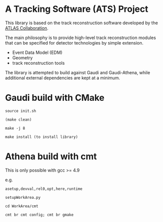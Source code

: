 # A Tracking Software (ATS) Project

This library is based on the track reconstruction software developed by the 
[ATLAS Collaboration](http://cern.ch/atlas).

The main philosophy is to provide high-level track reconstruction modules that 
can be specified for detector technologies by simple extension.

* Event Data Model (EDM)
* Geometry 
* track reconstruction tools

The library is attempted to build against Gaudi and Gaudi-Athena, while
additional external dependencies are kept at a minimum.

# Gaudi build with CMake

`source init.sh`

`(make clean)` 

`make -j 8`

`make install (to install library)`


# Athena build with cmt

This is only possible with gcc >= 4.9

e.g. 

`asetup,devval,rel0,opt,here,runtime`

`setupWorkArea.py`

`cd WorkArea/cmt`

`cmt br cmt config; cmt br gmake`



